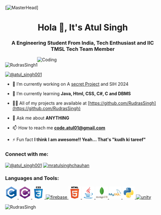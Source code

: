 [![MasterHead](https://repository-images.githubusercontent.com/588181932/e36ec678-7984-4cdd-8e4c-a3932772ff8e)]
<h1 align="center">Hola 👋, It's Atul Singh</h1>
<h3 align="center">A Engineering Student From India, Tech Enthusiast and IIC TMSL Tech Team Member</h3>
<img align="right" alt="Coding" width="400" src="https://camo.githubusercontent.com/a6152b12c0ff2c4665466a9fa612bfc21010407d5fceaaa03cfb486a324fe65a/68747470733a2f2f692e67697068792e636f6d2f6d656469612f76312e59326c6b505463354d4749334e6a4578633368324f486c6f5a5870774d6a4d345a6e6b7a627a6836635763314d485a73646e68304e3356725a475578626e51344f445a755a695a6c634431324d563970626e526c636d35686246396e61575a66596e6c666157516d593351395a772f5262444b61637a71576f76497567794a6d572f67697068792e676966">

<p align="left"> <img src="https://komarev.com/ghpvc/?username=RudrasSingh&label=Profile%20views&color=0e75b6&style=flat" alt="RudrasSingh1" /> </p>

<p align="left"> <a href="https://twitter.com/@atul_singh001" target="blank"><img src="https://img.shields.io/twitter/follow/@atul_singh001?logo=twitter&style=for-the-badge" alt="@atul_singh001" /></a> </p>

- 🔭 I’m currently working on A [secret Project](https://github.com) and SIH 2024

- 🌱 I’m currently learning **Java, Html, CSS, C#, C and DBMS**

- 👨‍💻 All of my projects are available at [https://github.com/RudrasSingh](https://github.com/RudrasSingh)

- 💬 Ask me about **ANYTHING**

- 📫 How to reach me **code.atul01@gmail.com**

- ⚡ Fun fact **I think I am awesome!! Yeah... That's "kudh ki tareef"**

<h3 align="left">Connect with me:</h3>
<p align="left">
<a href="https://twitter.com/@atul_singh001" target="blank"><img align="center" src="https://raw.githubusercontent.com/rahuldkjain/github-profile-readme-generator/master/src/images/icons/Social/twitter.svg" alt="@atul_singh001" height="30" width="40" /></a>
<a href="https://instagram.com/mratulsinghchauhan" target="blank"><img align="center" src="https://raw.githubusercontent.com/rahuldkjain/github-profile-readme-generator/master/src/images/icons/Social/instagram.svg" alt="mratulsinghchauhan" height="30" width="40" /></a>
</p>

<h3 align="left">Languages and Tools:</h3>
<p align="left"> <a href="https://www.cprogramming.com/" target="_blank" rel="noreferrer"> <img src="https://raw.githubusercontent.com/devicons/devicon/master/icons/c/c-original.svg" alt="c" width="40" height="40"/> </a> <a href="https://www.w3schools.com/cs/" target="_blank" rel="noreferrer"> <img src="https://raw.githubusercontent.com/devicons/devicon/master/icons/csharp/csharp-original.svg" alt="csharp" width="40" height="40"/> </a> <a href="https://www.w3schools.com/css/" target="_blank" rel="noreferrer"> <img src="https://raw.githubusercontent.com/devicons/devicon/master/icons/css3/css3-original-wordmark.svg" alt="css3" width="40" height="40"/> </a> <a href="https://firebase.google.com/" target="_blank" rel="noreferrer"> <img src="https://www.vectorlogo.zone/logos/firebase/firebase-icon.svg" alt="firebase" width="40" height="40"/> </a> <a href="https://www.w3.org/html/" target="_blank" rel="noreferrer"> <img src="https://raw.githubusercontent.com/devicons/devicon/master/icons/html5/html5-original-wordmark.svg" alt="html5" width="40" height="40"/> </a> <a href="https://www.java.com" target="_blank" rel="noreferrer"> <img src="https://raw.githubusercontent.com/devicons/devicon/master/icons/java/java-original.svg" alt="java" width="40" height="40"/> </a> <a href="https://www.mongodb.com/" target="_blank" rel="noreferrer"> <img src="https://raw.githubusercontent.com/devicons/devicon/master/icons/mongodb/mongodb-original-wordmark.svg" alt="mongodb" width="40" height="40"/> </a> <a href="https://www.mysql.com/" target="_blank" rel="noreferrer"> <img src="https://raw.githubusercontent.com/devicons/devicon/master/icons/mysql/mysql-original-wordmark.svg" alt="mysql" width="40" height="40"/> </a> <a href="https://www.python.org" target="_blank" rel="noreferrer"> <img src="https://raw.githubusercontent.com/devicons/devicon/master/icons/python/python-original.svg" alt="python" width="40" height="40"/> </a> <a href="https://unity.com/" target="_blank" rel="noreferrer"> <img src="https://www.vectorlogo.zone/logos/unity3d/unity3d-icon.svg" alt="unity" width="40" height="40"/> </a> </p>

<p><img align="center" src="https://github-readme-stats.vercel.app/api/top-langs?username=RudrasSingh&show_icons=true&locale=en&layout=compact" alt="RudrasSingh" /></p>
